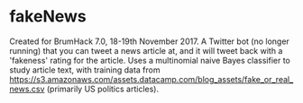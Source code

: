 # fakeNews

Created for BrumHack 7.0, 18-19th November 2017. A Twitter bot (no longer running) that you can tweet a news article at, and it will tweet back with a 'fakeness' rating for the article. Uses a multinomial naive Bayes classifier to study article text, with training data from https://s3.amazonaws.com/assets.datacamp.com/blog_assets/fake_or_real_news.csv (primarily US politics articles).

